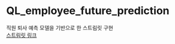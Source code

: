 # QL_employee_future_prediction

직원 퇴사 예측 모델을 기반으로 한 스트림릿 구현  
[스트림릿 링크](https://chaliechu117-ql-employee-future-prediction-main-tmn39q.streamlitapp.com/)
